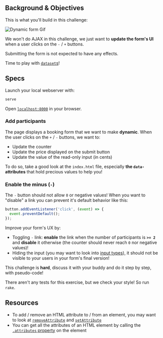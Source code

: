 ## Background & Objectives

This is what you'll build in this challenge:

![Dynamic form Gif](https://raw.githubusercontent.com/lewagon/fullstack-images/master/frontend/booking-form.gif)

We won't do AJAX in this challenge, we just want to **update the form's UI** when a user clicks on the `-` / `+` buttons.

Submitting the form is not expected to have any effects.

Time to play with [`dataset`s](https://developer.mozilla.org/en-US/docs/Web/API/HTMLElement/dataset)!

## Specs

Launch your local webserver with:

```bash
serve
```

Open [`localhost:8000`](http://localhost:8000) in your browser.

### Add participants

The page displays a booking form that we want to make **dynamic**. When the user clicks on the `+` / `-` buttons, we want to:

- Update the counter
- Update the price displayed on the submit button
- Update the value of the read-only input (in cents)

To do so, take a good look at the `index.html` file, especially **the `data-` attributes** that hold precious values to help you!

### Enable the minus (`-`)

The `-` button should not allow `0` or negative values! When you want to "disable" a link you can prevent it's default behavior like this:

```js
button.addEventListener('click', (event) => {
  event.preventDefault();  
});

```

Improve your form's UX by:

- Toggling `-` link: **enable** the link when the number of participants is **`>= 2`** and **disable** it otherwise (the counter should never reach `0` nor negative values)!
- Hiding the input (you may want to look into [input types](https://developer.mozilla.org/en-US/docs/Web/HTML/Element/input)), it should not be visible to your users in your form's final version!

This challenge is **hard**, discuss it with your buddy and do it step by step, with pseudo-code!

There aren't any tests for this exercise, but we check your style! So run `rake`.

## Resources

- To add / remove an HTML attribute to / from an element, you may want to look at [`removeAttribute`](https://developer.mozilla.org/en-US/docs/Web/API/Element/removeAttribute) and [`setAttribute`](https://developer.mozilla.org/en-US/docs/Web/API/Element/setAttribute)
- You can get all the attributes of an HTML element by calling the [`.attributes` property](https://developer.mozilla.org/en-US/docs/Web/API/Element/attributes) on the element
